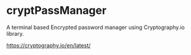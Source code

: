 # cryptPassManager
A terminal based Encrypted password manager using Cryptography.io library.


https://cryptography.io/en/latest/
